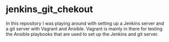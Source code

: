 # jenkins_git_chekout

In this repository I was playing around with setting up a Jenkins server and a git server with Vagrant and
Ansible. Vagrant is mainly in there for testing the Ansible playbooks that are used to set up the
Jenkins and git server.
